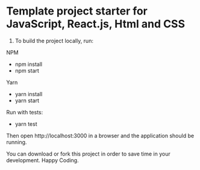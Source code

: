 # Template project starter for JavaScript, React.js, Html and CSS

1. To build the project locally, run:

NPM
- npm install
- npm start

Yarn
- yarn install
- yarn start

Run with tests:
- yarn test

Then open http://localhost:3000 in a browser and the application should be running.

You can download or fork this project in order to save time in your development. 
Happy Coding.

